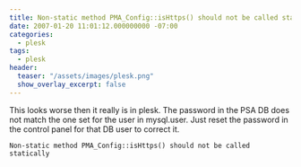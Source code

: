 ```yaml
---
title: Non-static method PMA_Config::isHttps() should not be called statically
date: 2007-01-20 11:01:12.000000000 -07:00
categories:
  - plesk
tags:
  - plesk
header:
  teaser: "/assets/images/plesk.png"
  show_overlay_excerpt: false
---
```

This looks worse then it really is in plesk. The password in the PSA DB does not match the one set for the user in mysql.user. Just reset the password in the control panel for that DB user to correct it.

```shell
Non-static method PMA_Config::isHttps() should not be called statically
```
